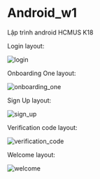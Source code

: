 # Android_w1
 Lập trình android HCMUS K18

 Login layout:

![login](https://user-images.githubusercontent.com/91452158/158040578-45e44b1f-e27a-49b5-868d-d5124328ccb3.png)



Onboarding One layout:

![onboarding_one](https://user-images.githubusercontent.com/91452158/158040579-2415b87f-736e-4ec2-a9e9-d5cd6c383216.png)



Sign Up layout:

![sign_up](https://user-images.githubusercontent.com/91452158/158040580-e0dea8c1-40d7-4c47-97bb-918e068a5e06.png)



Verification code layout: 

![verification_code](https://user-images.githubusercontent.com/91452158/158040581-a65e2fd7-b20b-42b4-9521-c8cc7f3ad479.png)



Welcome layout: 

![welcome](https://user-images.githubusercontent.com/91452158/158040582-0dc01e9e-8d72-43ce-bbad-f526dab623b1.png)
